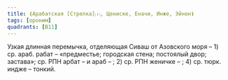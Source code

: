 ```yaml
---
title: ⦗Арабатская [Стрелка]⒯, Цениске, Еначи, Инже, Эйнон⦘
tags: [ороним]
quadrants: [В11]
---
```


Узкая длинная перемычка, отделяющая Сиваш от Азовского моря – 1) ср. араб. рабат
– «предместье; городская стена; постоялый двор; застава»; ср. РПН арбат – и араб
– ; 2) ср. РПН женичке – ; 4) ср. тюрк. индже – тонкий.
